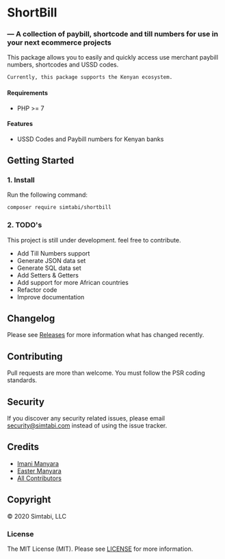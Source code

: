 # ShortBill 
### — A collection of paybill, shortcode and till numbers for use in your next ecommerce projects

This package allows you to easily and quickly access use merchant paybill numbers, shortcodes and USSD codes.

```bash 
Currently, this package supports the Kenyan ecosystem.
```


#### Requirements
* PHP >= 7

#### Features

* USSD Codes and Paybill numbers for Kenyan banks


## Getting Started

### 1. Install

Run the following command:

```bash
composer require simtabi/shortbill
```

### 2. TODO's
This project is still under development. feel free to contribute.

- Add Till Numbers support
- Generate JSON data set
- Generate SQL data set
- Add Setters & Getters
- Add support for more African countries
- Refactor code
- Improve documentation

## Changelog

Please see [Releases](../../releases) for more information what has changed recently.

## Contributing

Pull requests are more than welcome. You must follow the PSR coding standards.

## Security

If you discover any security related issues, please email security@simtabi.com instead of using the issue tracker.

## Credits

- [Imani Manyara](https://github.com/imanimanyara)
- [Easter Manyara](https://simtabi.com/)
- [All Contributors](../../contributors)

## Copyright
© 2020 Simtabi, LLC

### License

The MIT License (MIT). Please see [LICENSE](LICENSE.md) for more information.

